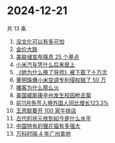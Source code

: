 # 2024-12-21

共 13 条

<!-- BEGIN -->
<!-- 最后更新时间 Sat Dec 21 2024 14:16:19 GMT+0800 (China Standard Time) -->

1. [没文化可以有多可怕](https://www.zhihu.com/search?q=%E6%B2%A1%E6%96%87%E5%8C%96%E5%8F%AF%E4%BB%A5%E6%9C%89%E5%A4%9A%E5%8F%AF%E6%80%95)
1. [金价大跌](https://www.zhihu.com/search?q=%E9%87%91%E4%BB%B7%E5%A4%A7%E8%B7%8C)
1. [美联储宣布降息 25 个基点](https://www.zhihu.com/search?q=%E7%BE%8E%E8%81%94%E5%82%A8%E5%AE%A3%E5%B8%83%E9%99%8D%E6%81%AF%2025%20%E4%B8%AA%E5%9F%BA%E7%82%B9)
1. [小米汽车凭什么后来居上](https://www.zhihu.com/search?q=%E5%B0%8F%E7%B1%B3%E6%B1%BD%E8%BD%A6%E5%87%AD%E4%BB%80%E4%B9%88%E5%90%8E%E6%9D%A5%E5%B1%85%E4%B8%8A)
1. [《她为什么换了导师》被下载了十万次](https://www.zhihu.com/search?q=%E3%80%8A%E5%A5%B9%E4%B8%BA%E4%BB%80%E4%B9%88%E6%8D%A2%E4%BA%86%E5%AF%BC%E5%B8%88%E3%80%8B%E8%A2%AB%E4%B8%8B%E8%BD%BD%E4%BA%86%E5%8D%81%E4%B8%87%E6%AC%A1)
1. [董明珠爆小米空调专利侵权赔了 50 万](https://www.zhihu.com/search?q=%E8%91%A3%E6%98%8E%E7%8F%A0%E7%88%86%E5%B0%8F%E7%B1%B3%E7%A9%BA%E8%B0%83%E4%B8%93%E5%88%A9%E4%BE%B5%E6%9D%83%E8%B5%94%E4%BA%86%2050%20%E4%B8%87)
1. [播客为什么那么火](https://www.zhihu.com/search?q=%E6%92%AD%E5%AE%A2%E4%B8%BA%E4%BB%80%E4%B9%88%E9%82%A3%E4%B9%88%E7%81%AB)
1. [美国威斯康辛州发生校园枪击案](https://www.zhihu.com/search?q=%E7%BE%8E%E5%9B%BD%E5%A8%81%E6%96%AF%E5%BA%B7%E8%BE%9B%E5%B7%9E%E5%8F%91%E7%94%9F%E6%A0%A1%E5%9B%AD%E6%9E%AA%E5%87%BB%E6%A1%88)
1. [前11月免签入境外国人同比增长123.3%](https://www.zhihu.com/search?q=%E5%89%8D11%E6%9C%88%E5%85%8D%E7%AD%BE%E5%85%A5%E5%A2%83%E5%A4%96%E5%9B%BD%E4%BA%BA%E5%90%8C%E6%AF%94%E5%A2%9E%E9%95%BF123.3%25)
1. [王思聪要开 100 家牛排店](https://www.zhihu.com/search?q=%E7%8E%8B%E6%80%9D%E8%81%AA%E8%A6%81%E5%BC%80%20100%20%E5%AE%B6%E7%89%9B%E6%8E%92%E5%BA%97)
1. [古代的状元放到如今是什么水平](https://www.zhihu.com/search?q=%E5%8F%A4%E4%BB%A3%E7%9A%84%E7%8A%B6%E5%85%83%E6%94%BE%E5%88%B0%E5%A6%82%E4%BB%8A%E6%98%AF%E4%BB%80%E4%B9%88%E6%B0%B4%E5%B9%B3)
1. [中国特有的狸花猫有多强大](https://www.zhihu.com/search?q=%E4%B8%AD%E5%9B%BD%E7%89%B9%E6%9C%89%E7%9A%84%E7%8B%B8%E8%8A%B1%E7%8C%AB%E6%9C%89%E5%A4%9A%E5%BC%BA%E5%A4%A7)
1. [万科时隔 4 年广州拿地](https://www.zhihu.com/search?q=%E4%B8%87%E7%A7%91%E6%97%B6%E9%9A%94%204%20%E5%B9%B4%E5%B9%BF%E5%B7%9E%E6%8B%BF%E5%9C%B0)

<!-- END -->
